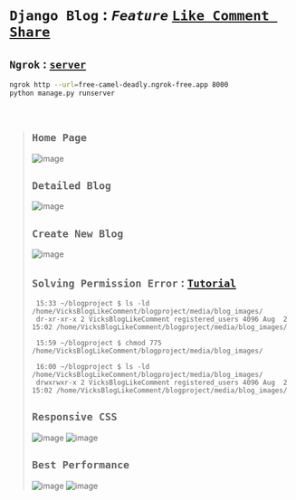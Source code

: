 # `Django Blog` : *`Feature`* [`Like Comment Share`](https://vicksbloglikecomment.pythonanywhere.com/)

`Ngrok` : [`server`](https://dashboard.ngrok.com/get-started/setup/linux)
---

```bash
ngrok http --url=free-camel-deadly.ngrok-free.app 8000
python manage.py runserver
```

<br>

>## `Home Page`
>![image](https://github.com/user-attachments/assets/1dccd46d-c7b4-4c56-a435-ed969f1dd0a7)
>
>## `Detailed Blog`
>![image](https://github.com/user-attachments/assets/d1b40544-0f81-4773-a578-d6b8d4131d7a)
>
>## `Create New Blog`
>![image](https://github.com/user-attachments/assets/e94e184e-c2cf-41ca-95de-d4a117e6f9cf)
>
>## `Solving Permission Error` : [`Tutorial`](https://youtu.be/nFm7jip6yac)
>
>      15:33 ~/blogproject $ ls -ld /home/VicksBlogLikeComment/blogproject/media/blog_images/
>      dr-xr-xr-x 2 VicksBlogLikeComment registered_users 4096 Aug  2 15:02 /home/VicksBlogLikeComment/blogproject/media/blog_images/
>   
>      15:59 ~/blogproject $ chmod 775 /home/VicksBlogLikeComment/blogproject/media/blog_images/
> 
>      16:00 ~/blogproject $ ls -ld /home/VicksBlogLikeComment/blogproject/media/blog_images/
>      drwxrwxr-x 2 VicksBlogLikeComment registered_users 4096 Aug  2 15:02 /home/VicksBlogLikeComment/blogproject/media/blog_images/
>
>## `Responsive CSS`
>![image](https://github.com/user-attachments/assets/9130481c-ce53-4404-89a4-6b8e702fc0e4)
>![image](https://github.com/user-attachments/assets/7682f1ae-8af1-4902-a73d-afcb3d972d27)
>
>## `Best Performance`
>![image](https://github.com/user-attachments/assets/be42a684-7229-4e2e-8c31-722449da23fa)
>![image](https://github.com/user-attachments/assets/90504480-cc9e-4c96-b590-61c48969cc48)
